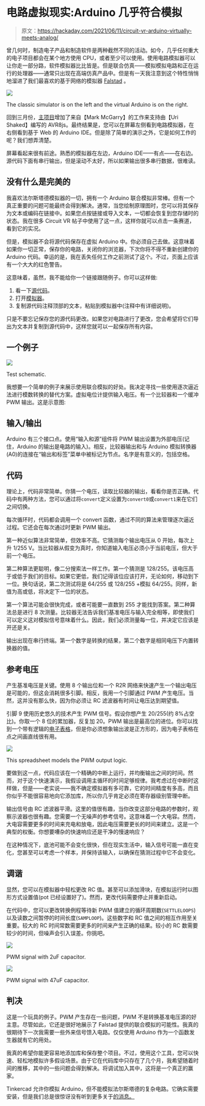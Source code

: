 # 电路虚拟现实:Arduino 几乎符合模拟

> 原文：<https://hackaday.com/2021/06/11/circuit-vr-arduino-virtually-meets-analog/>

曾几何时，制造电子产品和制造软件是两种截然不同的活动。如今，几乎任何重大的电子项目都会在某个地方使用 CPU，或者至少可以使用。使用电路模拟器可以让你走一部分路，软件模拟器比比皆是。但是联合仿真——模拟模拟电路和正在运行的处理器——通常只出现在高端仿真产品中。但是有一天我注意到这个特性悄悄地溜进了我们最喜欢的基于网络的模拟器 [Falstad](http://falstad.com/circuit/avr8js/) 。

[![](img/782abf3f78af1e35dcb6367d5096e4df.png)](https://hackaday.com/wp-content/uploads/2021/04/2021-04-18-08.45.49-falstad.com-67a40c1f588a.png)

The classic simulator is on the left and the virtual Arduino is on the right.

回到三月份，[主项目](https://github.com/pfalstad/circuitjs1)增加了来自【Mark McGarry】的工作来支持由【Uri Shaked】编写的 AVR8js。最终结果是，您可以在屏幕左侧看到电路模拟器，在右侧看到基于 Web 的 Arduino IDE。但是除了简单的演示之外，它是如何工作的呢？我们想弄清楚。

屏幕看起来很有前途。熟悉的模拟器在左边，Arduino IDE——有点——在右边。源代码下面有串行输出，但是滚动不太好，所以如果输出很多串行数据，很难读。

## 没有什么是完美的

我喜欢法尔斯塔德模拟器的一切，拥有一个 Arduino 联合模拟非常棒。但有一个真正重要的问题可能最终会得到解决。通常，当您绘制原理图时，您可以将其保存为文本或编码在链接中。如果您点按链接或导入文本，一切都会恢复到您存储时的状态。我在很多 Circuit VR 帖子中使用了这一点，这样你就可以点击一条赛道，看到它的实况。

但是，模拟器不会将源代码保存在虚拟 Arduino 中。你必须自己去做。这意味着如果你一切正常，保存你的电路，关闭你的浏览器，下次你将不得不重新创建你的 Arduino 代码。幸运的是，我在丢失任何工作之前测试了这个。不过，页面上应该有一个大大的红色警告。

这意味着，虽然，我不能给你一个链接跟随例子。你可以这样做:

1.  看一下[源代码](https://gist.github.com/wd5gnr/0c699073c498ef80b3f0d6f3f1b98c5d)。
2.  打开[模拟器](http://falstad.com/circuit/avr8js/)。
3.  复制源代码注释顶部的文本，粘贴到模拟器中(注释中有详细说明)。

只是不要忘记保存您的源代码更改。如果您对电路进行了更改，您会希望将它们导出为文本并复制到源代码中，这样您就可以一起保存所有内容。

## 一个例子

[![](img/262c20025b1676f416b9d3319045e0f5.png)](https://hackaday.com/wp-content/uploads/2021/04/2021-04-18-08.41.19-falstad.com-c43855967877.png)

Test schematic.

我想要一个简单的例子来展示使用联合模拟的好处。我决定寻找一些使用逐次逼近法进行模数转换的替代方案。虚拟电位计提供输入电压。有一个比较器和一个缓冲 PWM 输出。这是示意图:

## 输入/输出

Arduino 有三个接口点。使用“输入和源”组件将 PWM 输出设置为外部电压(记住，Arduino 的输出是电路的输入)。相反，比较器输出和与 Arduino 模拟转换器(A0)的连接在“输出和标签”菜单中被标记为节点。名字是有意义的，包括空格。

## 代码

理论上，代码非常简单。你猜一个电压，读取比较器的输出，看看你是否正确。代码中有两种方法，您可以通过将`convert`定义设置为`convert0`或`convert1`来在它们之间切换。

每次循环时，代码都会调用一个 convert 函数，通过不同的算法来管理逐次逼近过程。它还会在每次通过时更新 PWM 输出。

第一种近似算法非常简单，但效率不高。它猜测每个输出电压从 0 开始，每次上升 1/255 V。当比较器从假变为真时，你知道输入电压必须小于当前电压，但大于前一个电压。

第二种算法更聪明，像二分搜索法一样工作。第一个猜测是 128/255。该电压高于或低于我们的目标。如果它更低，我们记得该位应该打开，无论如何，移动到下一位。换句话说，第二次测试将是 64/255 或 128/255 +模拟 64/255。同样，新值为高或低，将决定下一位的状态。

第一个算法可能会很快完成，或者可能要一直数到 255 才能找到答案。第二种算法总是进行 8 次测量。比较器无法告诉我们基准电压与输入完全相等，即使我们可以定义这对模拟信号意味着什么。因此，我们必须测量每一位，并决定它应该是开还是关。

输出出现在串行终端。第一个数字是转换的结果，第二个数字是相同电压下内置转换器的值。

## 参考电压

产生基准电压是关键。使用 8 个输出位和一个 R2R 网络来快速产生一个输出电压是可能的，但这会消耗很多引脚。相反，我用一个引脚通过 PWM 产生电压。当然，这并没有那么快，因为你必须让 RC 滤波器有时间让电压达到期望值。

引脚 9 使用历史悠久的技术产生 PWM 信号。假设你想产生 20/255(约 8%占空比)。你取一个 8 位的累加器，反复加 20。PWM 输出是最高位的进位。你可以找到一个带有逻辑的[电子表格](https://docs.google.com/spreadsheets/d/1SaKhDi97CZUmQr6C2zPNUDs8Z9tkr7_FFYWinAMsEcc/edit?usp=sharing)，但是你必须想象输出波是正方形的，因为电子表格在点之间画直线很有用。

[![](img/7d0431d323fc9b31ff670baae06f9df8.png)](https://hackaday.com/wp-content/uploads/2021/04/2021-04-18-10.00.44-docs.google.com-4f3e9c1aadca.png)

This spreadsheet models the PWM output logic.

要做到这一点，代码应该在一个精确的中断上运行，并均衡输出之间的时间。然而，对于这个快速演示，我假设调用主循环的时间足够规律。我考虑过在中断时这样做，但是——老实说——我不确定模拟器有多可靠，它的时间精度有多高，而且你似乎不能很容易地向它添加库，所以你几乎肯定必须在寄存器级别管理中断。

输出信号由 RC 滤波器平滑。这里的值很有趣，当你改变这部分电路的参数时，观察示波器也很有趣。您需要一个无噪声的参考信号。这意味着一个大电容。然而，大电容需要更多的时间来充电和放电，因此电压需要更长的时间来建立。这是一个典型的权衡。你想要嘈杂的快速响应还是干净的慢速响应？

在这种情况下，底池可能不会变化很快，但在现实生活中，输入信号可能一直在变化，您甚至可以考虑一个样本，并保持该输入，以确保在猜测过程中它不会变化。

## 调谐

显然，您可以在模拟器中轻松更改 RC 值。甚至可以添加滑块，在模拟运行时以图形方式设置值(pot 已经设置好了)。然而，更改代码需要停止并重新启动。

在代码中，您可以更改转换例程等待新 PWM 值建立的循环周期数(`SETTLELOOPS`)以及读数之间暂停的时间长度(`SAMPLOOP`)。这些数字和 RC 值之间的相互作用至关重要。较大的 RC 时间常数需要更多的时间来产生正确的结果。较小的 RC 数需要较少的时间，但噪声会引入误差。你挑吧。

[![](img/11e5a97533ecb9886eeaf2fb60c0d7ba.png)](https://hackaday.com/wp-content/uploads/2021/04/2021-04-18-09.37.08-falstad.com-471ef912290c.png)

PWM signal with 2uF capacitor.

[![](img/df83ecf61daa488829684a55e710468d.png)](https://hackaday.com/wp-content/uploads/2021/04/2021-04-18-09.38.08-falstad.com-7b604ca3aafb.png)

PWM signal with 47uF capacitor.

## 判决

这是一个玩具的例子。PWM 产生存在一些问题，PWM 不是转换基准电压源的好主意。尽管如此，它还是很好地展示了 Falstad 提供的联合模拟的可能性。我真的很期待下一次我需要一些外来信号馈入电路。仅仅使用 Arduino 作为一个函数发生器就有它的用处。

我真的希望你能更容易地添加库和保存整个项目。不过，使用这个工具，您可以快速、轻松地模拟许多假设场景。由于它在代码库中只存在了几个月，我希望随着时间的推移，其中的一些问题会得到解决。将调试加入其中，这将是一个真正的赢家。

Tinkercad 允许你模拟 Arduino，但不能模拟法尔斯塔德的复杂电路。它确实需要安装，但是我们总是很惊讶没有听到更多关于[的消息。](https://hackaday.com/2018/08/22/simulate-pic-and-arduino-avr-designs-with-no-cloud/)